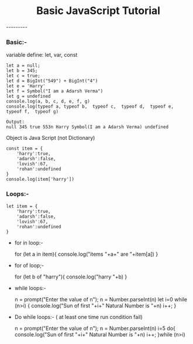 <h1 align="center"> Basic JavaScript Tutorial </h1> 
---------

### Basic:-

variable define: let, var, const

    let a = null;
    let b = 345;
    let c = true;
    let d = BigInt("549") + BigInt("4")
    let e = 'Harry'
    let f = Symbol("I am a Adarsh Verma")
    let g = undefined
    console.log(a, b, c, d, e, f, g)
    console.log(typeof a, typeof b,  typeof c,  typeof d,  typeof e, typeof f,  typeof g)

    Output:
    null 345 true 553n Harry Symbol(I am a Adarsh Verma) undefined

Object is Java Script (not Dictionary)

    const item = {
        'harry':true,
        'adarsh':false,
        'lovish':67,
        'rohan':undefined
    }
    console.log(item['harry'])

### Loops:-

    let item = {
        'harry':true,
        'adarsh':false,
        'lovish':67,
        'rohan':undefined
    }

- for in loop:-

    for (let a in item){
        console.log("items "+a+" are "+item[a])
    }

- for of loop;-

    for (let b of "harry"){
        console.log("harry "+b)
    }

- while loops:-
 
    n = prompt("Enter the value of n");
    n = Number.parseInt(n)
    let i=0
    while (n>i) {
        console.log("Sun of first "+i+" Natural Number is "+n)
        i++;
    }

- Do while loops:- ( at least one time run condition fail)

    n = prompt("Enter the value of n");
    n = Number.parseInt(n)
    i=5
    do{
        console.log("Sun of first "+i+" Natural Number is "+n)
        i++;
    }while (n>i)
